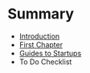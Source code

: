 # Summary

* [Introduction](README.md)
* [First Chapter](chapter1.md)
* [Guides to Startups](guides_to_startups.md)
* To Do Checklist

